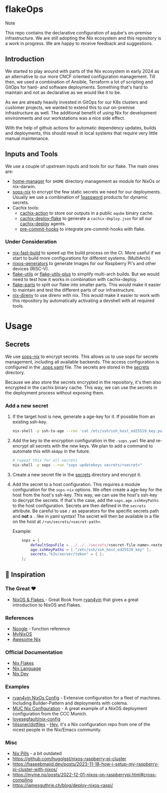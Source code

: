 # flakeOps

> [!NOTE]
> This repo contains the declarative configuration of aqube's on-premise infrastructure. We are still adopting the Nix ecosystem and this repository is a work in progress. We are happy to receive feedback and suggestions.

## Introduction

We started to play around with parts of the Nix ecosystem in early 2024 as an alternative to our more CNCF oriented configuration management. Till then, we used a combination of Ansible, Terraform a lot of scripting and GitOps for hard- and software deployments. Something that's hard to maintain and not as declarative as we would like it to be.

As we are already heavily invested in GitOps for our K8s clusters and customer projects, we wanted to extend this to our on-premise infrastructure as well. The additional benefit of using Nix for development environments and our workstations was a nice side effect.

With the help of github actions for automatic dependency updates, builds and deployments, this should result in local systems that require very little manual maintenance.

## Inputs and Tools
We use a couple of upstream inputs and tools for our flake. The main ones are:

- [home-manager](https://github.com/nix-community/home-manager) for `$HOME` directory management as module for NixOs or nix-darwin.
- [sops-nix](https://github.com/Mic92/sops-nix) to encrypt the few static secrets we need for our deployments. Usually we use a combination of [1password](https://1password.com/) products for dynamic secrets.
- Cachix tools:
  - [cachix-action](https://github.com/cachix/cachix-action) to store our outputs in a public `aqube` binary cache.
  - [cachix-deploy-flake](https://github.com/cachix/cachix-deploy-flake) to generate a `cachix-deploy.json` for all our [cachix-deploy](https://docs.cachix.org/deploy/) agents.
  - [pre-commit-hooks](https://github.com/cachix/pre-commit-hooks.nix) to integrate pre-commit-hooks with flake.

### Under Consideration
- [nix-fast-build](https://github.com/Mic92/nix-fast-build) to speed up the build process on the CI. More useful if we start to build more configurations for different systems. (MultiArch)
- [nixos-generators](https://github.com/nix-community/nixos-generators) to generate Images for our Raspberry Pi's and other devices (RISC-V).
- [flake-utils](https://github.com/numtide/flake-utils) or [flake-utils-plus](https://github.com/gytis-ivaskevicius/flake-utils-plus) to simplify multi-arch builds. But we would need to test how it works in combination with cachix-deploy.
- [flake-parts](https://github.com/hercules-ci/flake-parts) to split our flake into smaller parts. This would make it easier to maintain and test the different parts of our infrastructure.
- [nix-direnv](https://github.com/nix-community/nix-direnv) to use direnv with nix. This would make it easier to work with this repository by automatically activating a devshell with all required tools.

# Usage

## Secrets

We use [sops-nix](https://github.com/Mic92/sops-nix) to encrypt secrets. This allows us to use sops for secrets management, including all available backends. The access configuration is configured in the [.sops.yaml](./.sops.yaml) file. The secrets are stored in the [secrets](./secrets) directory.

Because we also store the secrets encrypted in the repository, it's then also encrypted in the cachix binary cache. This way, we can use the secrets in the deployment process without exposing them.

### Add a new secret
1. If the target host is new, generate a age-key for it. If possible from an existing ssh-key.
    ```bash
    nix-shell -p ssh-to-age --run 'cat /etc/ssh/ssh_host_ed25519_key.pub | ssh-to-age'
    ```
2. Add the key to the encryption configuration in the `.sops.yaml` file and re-encrypt all secrets with the new keys. We plan to add a command to automate this with `mkApp` in the future.
    ```bash
    # repeat this for all secrets
    nix-shell -p sops --run "sops updatekeys secrets/<secret>"
    ```
3. Create a new secret file in the [secrets](./secrets) directory and encrypt it.
4. Add the secret to a host configuration. This requires a module configuration for the `sops-nix` options. We often create a age-key for the host from the host's ssh-key. This way, we can use the host's ssh-key to decrypt the secrets. If that's the case, add the `sops.age.sshKeyPaths` to the host configuration. Secrets are then defined in the `secrets` attribute. Be careful to use `/` as separators for the specific secrets path and **not** a `.` like in yaml syntax! The secret will then be available in a file on the host at `/run/secrets/<secret-path>`. 

    Example:

    ```nix
        sops = {
            defaultSopsFile = ../../../secrets/<secret-file-name>.<extension>;
            age.sshKeyPaths = [ "/etc/ssh/ssh_host_ed25519_key" ];
            secrets."k3s/server/token" = { };
        };
    ```

## 🙏 Inspiration

### The Great ❤️
- [NixOS & Flakes ](https://nixos-and-flakes.thiscute.world/preface) - Great Book from [ryan4yin](https://github.com/ryan4yin) that gives a great introduction to NixOS and Flakes.

### References
- [Noogle](https://noogle.dev/) - function reference
- [MyNixOS](https://mynixos.com/)
- [Awesome Nix](https://github.com/nix-community/awesome-nix)

### Official Documentation
- [Nix Flakes](https://nixos.wiki/wiki/Flakes)
- [Nix Language](https://nixos.org/manual/nix/stable/language/)
- [Nix Dev](https://nix.dev/)

### Examples

- [ryan4yin NixOs Config](https://github.com/ryan4yin/nix-config) - Extensive configuration for a fleet of machines. Including Builder-Pattern and deployments with colema.
- [MUC Nix Configuration](https://gitea.muc.ccc.de/muccc/nixos-deployment) - A great example of a NixOS deployment configuration from the CCC Munich.
- [lovesegfault/nix-config](https://github.com/lovesegfault/nix-config)
- [hlissner/dotfiles](https://github.com/hlissner/dotfiles) - [Hey](https://www.youtube.com/watch?v=ZZ5LpwO-An4), it's a Nix configuration repo from one of the nicest people in the Nix/Emacs community.

### Misc

- [Nix Pills](https://nixos.org/guides/nix-pills/index.html) - a bit outdated
- https://github.com/hugolgst/nixos-raspberry-pi-cluster
- https://haseebmajid.dev/posts/2023-11-18-how-i-setup-my-raspberry-pi-cluster-with-nixos/
- https://myme.no/posts/2022-12-01-nixos-on-raspberrypi.html#cross-compiling
- https://jamesguthrie.ch/blog/deploy-nixos-raspi/
